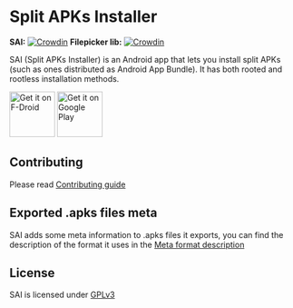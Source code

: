 # Split APKs Installer
**SAI:** [![Crowdin](https://badges.crowdin.net/e/41f9a3ccbf8465a9e00d072a3d94c8ff/localized.svg)](https://polychromaticfox.crowdin.com/split-apks-installer) **Filepicker lib:** [![Crowdin](https://badges.crowdin.net/e/65d554d61414e716f8e846f8f5b9342b/localized.svg)](https://polychromaticfox.crowdin.com/sai-filepicker)

SAI (Split APKs Installer) is an Android app that lets you install split APKs (such as ones distributed as Android App Bundle). It has both rooted and rootless installation methods.

[<img src="https://fdroid.gitlab.io/artwork/badge/get-it-on.png"
     alt="Get it on F-Droid"
     height="80">](https://f-droid.org/packages/com.aefyr.sai.fdroid/)
[<img src="https://play.google.com/intl/en_us/badges/images/generic/en-play-badge.png"
     alt="Get it on Google Play"
     height="80">](https://play.google.com/store/apps/details?id=com.aefyr.sai)

## Contributing
Please read [Contributing guide](/CONTRIBUTING.md)

## Exported .apks files meta
SAI adds some meta information to .apks files it exports, you can find the description of the format it uses in the [Meta format description](/META-FORMAT.md)

## License
SAI is licensed under [GPLv3](/LICENSE)
